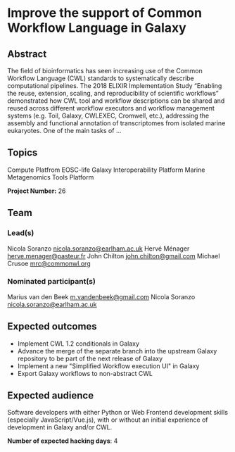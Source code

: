 # Improve the support of Common Workflow Language in Galaxy

## Abstract

The field of bioinformatics has seen increasing use of the Common Workflow Language (CWL) standards to systematically describe computational pipelines. The 2018 ELIXIR Implementation Study “Enabling the reuse, extension, scaling, and reproducibility of scientific workflows” demonstrated how CWL tool and workflow descriptions can be shared and reused across different workflow executors and workflow management systems (e.g. Toil, Galaxy, CWLEXEC, Cromwell, etc.), addressing the assembly and functional annotation of transcriptomes from isolated marine eukaryotes. One of the main tasks of ...

## Topics

Compute Platfrom
 EOSC-life
 Galaxy
 Interoperability Platform
 Marine Metagenomics
 Tools Platform

**Project Number:** 26

## Team

### Lead(s)

Nicola Soranzo <nicola.soranzo@earlham.ac.uk>
 Hervé Ménager <herve.menager@pasteur.fr>
 John Chilton <john.chilton@gmail.com>
 Michael Crusoe <mrc@commonwl.org>

### Nominated participant(s)

Marius van den Beek <m.vandenbeek@gmail.com>
 Nicola Soranzo <nicola.soranzo@earlham.ac.uk>

## Expected outcomes

- Implement CWL 1.2 conditionals in Galaxy
 - Advance the merge of the separate branch into the upstream Galaxy repository to be part of the next release of Galaxy
 - Implement a new "Simplified Workflow execution UI" in Galaxy
 - Export Galaxy workflows to non-abstract CWL

## Expected audience

Software developers with either Python or Web Frontend development skills (especially JavaScript/Vue.js), with or without an initial experience of development in Galaxy and/or CWL.

**Number of expected hacking days**: 4

